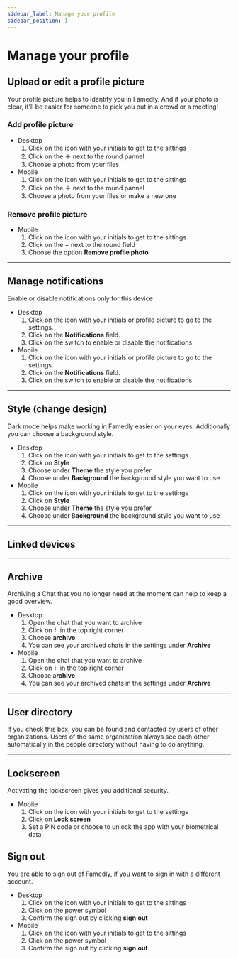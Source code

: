 ```yaml
---
sidebar_label: Manage your profile
sidebar_position: 1
---
```


# Manage your profile

## Upload or edit a profile picture

Your profile picture helps to identify you in Famedly. And if your photo is clear, it'll be easier for someone to pick you out in a crowd or a meeting!

### Add profile picture

- Desktop
    1. Click on the icon with your initials to get to the sittings
    2. Click on the ＋ next to the round pannel
    3. Choose a photo from your files
- Mobile
    1. Click on the icon with your initials to get to the sittings
    2. Click on the ＋ next to the round pannel
    3. Choose a photo from your files or make a new one

### Remove profile picture

- Mobile
    1. Click on the icon with your initials to get to the sittings
    2. Click on the + next to the round field
    3. Choose the option **Remove profile photo**

---

## Manage notifications

Enable or disable notifications only for this device

- Desktop
    1. Click on the icon with your initials or profile picture to go to the settings.
    2. Click on the **Notifications** field.
    3. Click on the switch to enable or disable the notifications
- Mobile
    1. Click on the icon with your initials or profile picture to go to the settings.
    2. Click on the **Notifications** field.
    3. Click on the switch to enable or disable the notifications

---

## Style (change design)

Dark mode helps make working in Famedly easier on your eyes. Additionally you can choose a background style.

- Desktop
    1. Click on the icon with your initials to get to the settings
    2. Click on **Style**
    3. Choose under **Theme** the style you prefer
    4. Choose under **Background** the background style you want to use
- Mobile
    1. Click on the icon with your initials to get to the settings
    2. Click on **Style**
    3. Choose under **Theme** the style you prefer
    4. Choose under B**ackground** the background style you want to use

---

## Linked devices

---

## Archive

Archiving a Chat that you no longer need at the moment can help to keep a good overview.

- Desktop
    1. Open the chat that you want to archive
    2. Click on ⠇ in the top right corner
    3. Choose **archive**
    4. You can see your archived chats in the settings under **Archive**
- Mobile
    1. Open the chat that you want to archive
    2. Click on ⠇ in the top right corner
    3. Choose a**rchive**
    4. You can see your archived chats in the settings under **Archive**

---

## User directory

If you check this box, you can be found and contacted by users of other organizations. Users of the same organization always see each other automatically in the people directory without having to do anything.

---

## Lockscreen

Activating the lockscreen gives you additional security.

- Mobile
    1. Click on the icon with your initials to get to the settings
    2. Click on **Lock screen**
    3. Set a PIN code or choose to unlock the app with your biometrical data

## Sign out

You are able to sign out of Famedly, if you want to sign in with a different account.

- Desktop
    1. Click on the icon with your initials to get to the sittings
    2. Click on the power symbol
    3. Confirm the sign out by clicking **sign** **out**
- Mobile
    1. Click on the icon with your initials to get to the sittings
    2. Click on the power symbol
    3. Confirm the sign out by clicking **sign** **out**